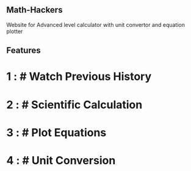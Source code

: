 ## Math-Hackers
Website for Advanced level calculator with unit convertor and equation plotter

## Features
# 1 :  # Watch Previous History
# 2 :  # Scientific Calculation 
# 3 :  # Plot Equations
# 4 :  # Unit Conversion

